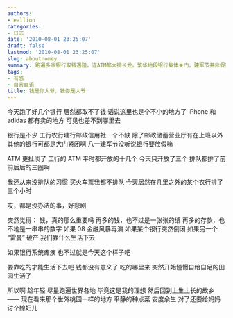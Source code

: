 ```yaml
---
authors:
- eallion
categories:
- 日志
date: '2010-08-01 23:25:07'
draft: false
lastmod: '2010-08-01 23:25:07'
slug: aboutnomey
summary: 跑遍多家银行取钱遇阻，连ATM都大排长龙。繁华地段银行集体关门，建军节并非假期却营业异常。排队三小时打破从不排队的习惯，开始质疑金钱意义——金融危机若再现，钞票只是废纸。向往自给自足的田园生活，计划年轻时周游世界后归乡种菜，顺便给母亲找个儿媳安度晚年。
tags:
- 有感
- 自言自语
title: 钱是你大爷，钱你是大爷
---
```


今天跑了好几个银行
居然都取不了钱
话说这里也是个不小的地方了
iPhone 和 adidas 都有卖的地方
可见也差不到哪里去

银行是不少
工行农行建行邮政信用社一个不缺
除了邮政储蓄营业厅有在上班以外
其他的银行可都是大门紧闭啊
八一建军节没听说银行要放假嘛

ATM 更扯淡了
工行的 ATM 平时都开放的十几个
今天只开放了三个
排队都排了前前后后的三圈啊

我还从来没排队的习惯
买火车票我都不排队
今天居然在几里之外的某个农行排了三个小时

哎，都是没办法的事，好悲剧

突然觉得：
钱，真的那么重要吗
再多的钱，也不过是一张张的纸
再多的存款，也不地是一串串的数字
如果 08 金融风暴再演
如果某个银行突然倒闭
如果另一个 “雷曼” 破产
我们靠什么生活下去

如果银行系统瘫痪
也不过就是今天这个样子吧

要靠吃的才能生活下去吧
钱都没有意义了
吃的哪里来
突然开始憧憬自给自足的田园生活了

所以啊
趁年轻
尽量跑遍世界各地
毕竟这是我的理想
然后回到土生土长的故乡
—— 现在看来那个世外桃园一样的地方
平静的种点菜
安度余生
对了还要给妈妈讨个媳妇儿